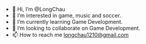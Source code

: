 - 👋 Hi, I’m @LongChau
- 👀 I’m interested in game, music and soccer.
- 🌱 I’m currently learning Game Development.
- 💞️ I’m looking to collaborate on Game Development.
- 📫 How to reach me longchau1210@gmail.com

<!---
LongChau/LongChau is a ✨ special ✨ repository because its `README.md` (this file) appears on your GitHub profile.
You can click the Preview link to take a look at your changes.
--->
